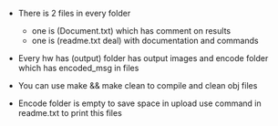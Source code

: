 * There is 2 files in every folder 
  * one is (Document.txt) which has comment on results
  * one is (readme.txt deal) with documentation and commands

* Every hw has (output) folder has output images and encode folder which has encoded_msg in files

* You can use make && make clean to compile and clean obj files

* Encode folder is empty to save space in upload use command in readme.txt to print this files
